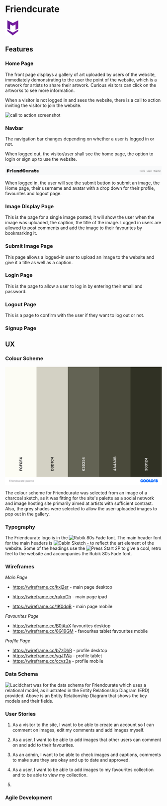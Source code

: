 # Friendcurate 

![Friendcurate on amiresponsive.dev](https://github.com/adam-p/markdown-here/raw/master/src/common/images/icon48.png "Friendcurate")

## Features 

### Home Page 

The front page displays a gallery of art uploaded by users of the website, immediately demonstrating to the user the point of the website, which is a network for artists to share their artwork. Curious visitors can click on the artworks to see more information. 



When a visitor is not logged in and sees the website, there is a call to action inviting the visitor to join the website. 

![call to action screenshot]()

### Navbar

The navigation bar changes depending on whether a user is logged in or not. 

When logged out, the visitor/user shall see the home page, the option to login or sign up to use the website. 

![navbar](static/images/navbar.png)

When logged in, the user will see the submit button to submit an image, the Home page, their username and avatar with a drop down for their profile, favourites and logout page. 



### Image Display Page 

This is the page for a single image posted; it will show the user when the image was uploaded, the caption, the title of the image. Logged in users are allowed to post comments and add the image to their favourites by bookmarking it. 

### Submit Image Page 

This page allows a logged-in user to upload an image to the website and give it a title as well as a caption. 

### Login Page 

This is the page to allow a user to log in by entering their email and password.

### Logout Page 

This is a page to confirm with the user if they want to log out or not. 

### Signup Page 


## UX 

### Colour Scheme 

![Friendcurate Palette](static/images/Friendcurate-palette.png)

The colour scheme for Friendcurate was selected from an image of a charcoal sketch, as it was fitting for the site's palette as a social network and image hosting site primarily aimed at artists with sufficient contrast. Also, the grey shades were selected to allow the user-uploaded images to pop out in the gallery. 

### Typography 

The Friendcurate logo is in the ![Rubik 80s Fade](https://fonts.google.com/specimen/Rubik+80s+Fade) font. The main header font for the main headers is ![Cabin Sketch](https://fonts.google.com/specimen/Cabin+Sketch) - to reflect the art element of the website. Some of the headings use the ![Press Start 2P](https://fonts.google.com/specimen/Press+Start+2P) to give a cool, retro feel to the website and accompanies the Rubik 80s Fade font. 

### Wireframes 

_Main Page_ 

* https://wireframe.cc/kxj2er - main page desktop

* https://wireframe.cc/rukpGh - main page ipad

* https://wireframe.cc/1K0dqB - main page mobile

_Favourites Page_

* https://wireframe.cc/B0jAuX  favourites desktop
* https://wireframe.cc/8G19GM  - favourites tablet
favourites mobile

_Profile Page_ 

* https://wireframe.cc/b7zDhR - profile desktop
* https://wireframe.cc/yqJ1Wa - profile tablet
* https://wireframe.cc/ccvz3a - profile mobile

### Data Schema 

![Lucidchart](https://www.lucidchart.com/pages) was for the data schema for Friendcurate which uses a relational model, as illustrated in the Entity Relationship Diagram (ERD) provided. Above is an Entity Relationship Diagram that shows the key models and their fields.


### User Stories

1. As a visitor to the site, I want to be able to create an account so I can comment on images, edit my comments and add images myself.

2. As a user, I want to be able to add images that other users can comment on and add to their favourites. 

3. As an admin, I want to be able to check images and captions, comments to make sure they are okay and up to date and approved. 

4. As a user, I want to be able to add images to my favourites collection and to be able to view my collection. 

5. 


### Agile Development